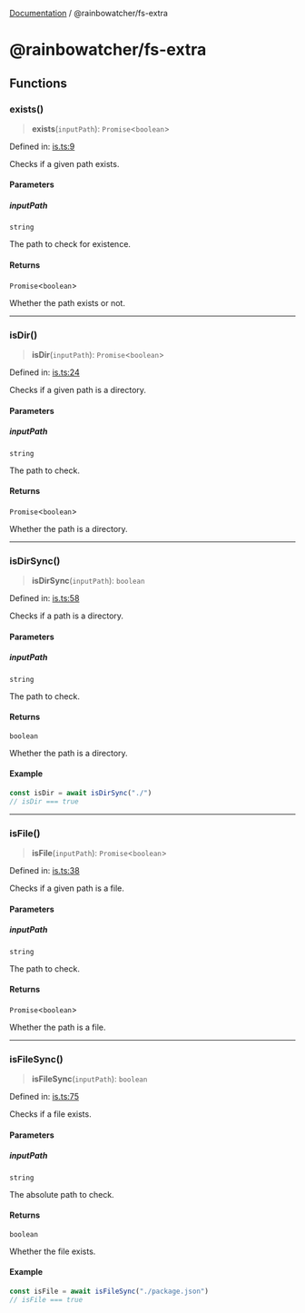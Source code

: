 [Documentation](../README.md) / @rainbowatcher/fs-extra

# @rainbowatcher/fs-extra

## Functions

### exists()

> **exists**(`inputPath`): `Promise`\<`boolean`\>

Defined in: [is.ts:9](https://github.com/rainbowatcher/js-utils/blob/68384686cd8847044b7e3911b28a2c08c926d445/packages/fs-extra/src/is.ts#L9)

Checks if a given path exists.

#### Parameters

##### inputPath

`string`

The path to check for existence.

#### Returns

`Promise`\<`boolean`\>

Whether the path exists or not.

---

### isDir()

> **isDir**(`inputPath`): `Promise`\<`boolean`\>

Defined in: [is.ts:24](https://github.com/rainbowatcher/js-utils/blob/68384686cd8847044b7e3911b28a2c08c926d445/packages/fs-extra/src/is.ts#L24)

Checks if a given path is a directory.

#### Parameters

##### inputPath

`string`

The path to check.

#### Returns

`Promise`\<`boolean`\>

Whether the path is a directory.

---

### isDirSync()

> **isDirSync**(`inputPath`): `boolean`

Defined in: [is.ts:58](https://github.com/rainbowatcher/js-utils/blob/68384686cd8847044b7e3911b28a2c08c926d445/packages/fs-extra/src/is.ts#L58)

Checks if a path is a directory.

#### Parameters

##### inputPath

`string`

The path to check.

#### Returns

`boolean`

Whether the path is a directory.

#### Example

```js
const isDir = await isDirSync("./")
// isDir === true
```

---

### isFile()

> **isFile**(`inputPath`): `Promise`\<`boolean`\>

Defined in: [is.ts:38](https://github.com/rainbowatcher/js-utils/blob/68384686cd8847044b7e3911b28a2c08c926d445/packages/fs-extra/src/is.ts#L38)

Checks if a given path is a file.

#### Parameters

##### inputPath

`string`

The path to check.

#### Returns

`Promise`\<`boolean`\>

Whether the path is a file.

---

### isFileSync()

> **isFileSync**(`inputPath`): `boolean`

Defined in: [is.ts:75](https://github.com/rainbowatcher/js-utils/blob/68384686cd8847044b7e3911b28a2c08c926d445/packages/fs-extra/src/is.ts#L75)

Checks if a file exists.

#### Parameters

##### inputPath

`string`

The absolute path to check.

#### Returns

`boolean`

Whether the file exists.

#### Example

```js
const isFile = await isFileSync("./package.json")
// isFile === true
```
